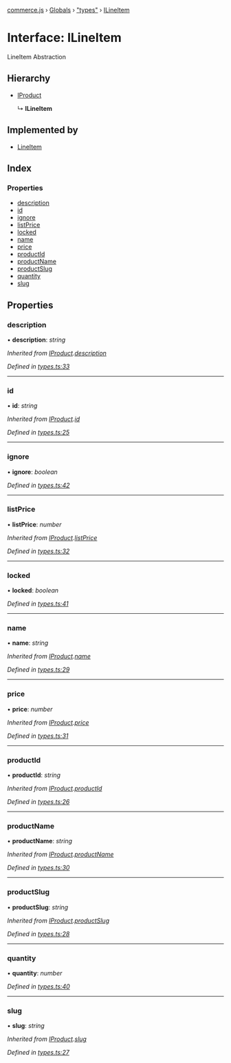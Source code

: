 [commerce.js](../README.md) › [Globals](../globals.md) › ["types"](../modules/_types_.md) › [ILineItem](_types_.ilineitem.md)

# Interface: ILineItem

LineItem Abstraction

## Hierarchy

* [IProduct](_types_.iproduct.md)

  ↳ **ILineItem**

## Implemented by

* [LineItem](../classes/_lineitem_.lineitem.md)

## Index

### Properties

* [description](_types_.ilineitem.md#description)
* [id](_types_.ilineitem.md#id)
* [ignore](_types_.ilineitem.md#ignore)
* [listPrice](_types_.ilineitem.md#listprice)
* [locked](_types_.ilineitem.md#locked)
* [name](_types_.ilineitem.md#name)
* [price](_types_.ilineitem.md#price)
* [productId](_types_.ilineitem.md#productid)
* [productName](_types_.ilineitem.md#productname)
* [productSlug](_types_.ilineitem.md#productslug)
* [quantity](_types_.ilineitem.md#quantity)
* [slug](_types_.ilineitem.md#slug)

## Properties

###  description

• **description**: *string*

*Inherited from [IProduct](_types_.iproduct.md).[description](_types_.iproduct.md#description)*

*Defined in [types.ts:33](https://github.com/shopjs/commerce.js/blob/bcd2ce3/src/types.ts#L33)*

___

###  id

• **id**: *string*

*Inherited from [IProduct](_types_.iproduct.md).[id](_types_.iproduct.md#id)*

*Defined in [types.ts:25](https://github.com/shopjs/commerce.js/blob/bcd2ce3/src/types.ts#L25)*

___

###  ignore

• **ignore**: *boolean*

*Defined in [types.ts:42](https://github.com/shopjs/commerce.js/blob/bcd2ce3/src/types.ts#L42)*

___

###  listPrice

• **listPrice**: *number*

*Inherited from [IProduct](_types_.iproduct.md).[listPrice](_types_.iproduct.md#listprice)*

*Defined in [types.ts:32](https://github.com/shopjs/commerce.js/blob/bcd2ce3/src/types.ts#L32)*

___

###  locked

• **locked**: *boolean*

*Defined in [types.ts:41](https://github.com/shopjs/commerce.js/blob/bcd2ce3/src/types.ts#L41)*

___

###  name

• **name**: *string*

*Inherited from [IProduct](_types_.iproduct.md).[name](_types_.iproduct.md#name)*

*Defined in [types.ts:29](https://github.com/shopjs/commerce.js/blob/bcd2ce3/src/types.ts#L29)*

___

###  price

• **price**: *number*

*Inherited from [IProduct](_types_.iproduct.md).[price](_types_.iproduct.md#price)*

*Defined in [types.ts:31](https://github.com/shopjs/commerce.js/blob/bcd2ce3/src/types.ts#L31)*

___

###  productId

• **productId**: *string*

*Inherited from [IProduct](_types_.iproduct.md).[productId](_types_.iproduct.md#productid)*

*Defined in [types.ts:26](https://github.com/shopjs/commerce.js/blob/bcd2ce3/src/types.ts#L26)*

___

###  productName

• **productName**: *string*

*Inherited from [IProduct](_types_.iproduct.md).[productName](_types_.iproduct.md#productname)*

*Defined in [types.ts:30](https://github.com/shopjs/commerce.js/blob/bcd2ce3/src/types.ts#L30)*

___

###  productSlug

• **productSlug**: *string*

*Inherited from [IProduct](_types_.iproduct.md).[productSlug](_types_.iproduct.md#productslug)*

*Defined in [types.ts:28](https://github.com/shopjs/commerce.js/blob/bcd2ce3/src/types.ts#L28)*

___

###  quantity

• **quantity**: *number*

*Defined in [types.ts:40](https://github.com/shopjs/commerce.js/blob/bcd2ce3/src/types.ts#L40)*

___

###  slug

• **slug**: *string*

*Inherited from [IProduct](_types_.iproduct.md).[slug](_types_.iproduct.md#slug)*

*Defined in [types.ts:27](https://github.com/shopjs/commerce.js/blob/bcd2ce3/src/types.ts#L27)*
